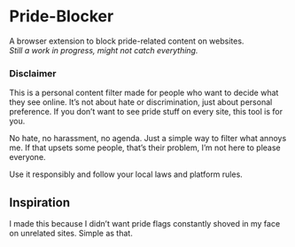 # Pride-Blocker

A browser extension to block pride-related content on websites.  
*Still a work in progress, might not catch everything.*

### Disclaimer

This is a personal content filter made for people who want to decide what they see online. It’s not about hate or discrimination, just about personal preference. If you don’t want to see pride stuff on every site, this tool is for you.

No hate, no harassment, no agenda. Just a simple way to filter what annoys me. If that upsets some people, that’s their problem, I’m not here to please everyone.

Use it responsibly and follow your local laws and platform rules.

## Inspiration

I made this because I didn’t want pride flags constantly shoved in my face on unrelated sites. Simple as that.
